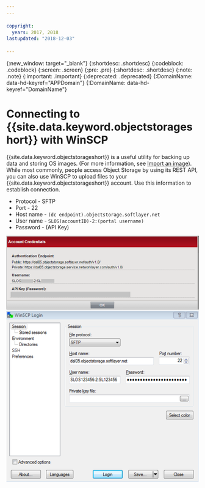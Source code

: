 ```yaml
---
---

copyright:
  years: 2017, 2018
lastupdated: "2018-12-03"

---
```

{:new_window: target="_blank"}
{:shortdesc: .shortdesc}
{:codeblock: .codeblock}
{:screen: .screen}
{:pre: .pre}
{:shortdesc: .shortdesc}
{:note: .note}
{:important: .important}
{:deprecated: .deprecated}
{:DomainName: data-hd-keyref="APPDomain"}
{:DomainName: data-hd-keyref="DomainName"}

# Connecting to {{site.data.keyword.objectstorageshort}} with WinSCP

{{site.data.keyword.objectstorageshort}} is a useful utility for backing up data and storing OS images. (For more information, see [Import an image](https://{DomainName}/docs/infrastructure/image-templates/import-image.html)). While most commonly, people access Object Storage by using its REST API, you can also use WinSCP to upload files to your {{site.data.keyword.objectstorageshort}} account. Use this information to establish connection.

 - Protocol - SFTP
 - Port - 22
 - Host name - `(dc endpoint).objectstorage.softlayer.net`
 - User name - `SLOS(accountID)-2:(portal username)`
 - Password - (API Key)

 ![User Credentials](/images/Object_storage_credentials.png)
 ![OS WinSCP](/images/OS_WINSCP.png)
